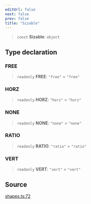 ```yaml
---
editUrl: false
next: false
prev: false
title: "Sizable"
---
```


> `const` **Sizable**: `object`

## Type declaration

### FREE

> `readonly` **FREE**: `"free"` = `"free"`

### HORZ

> `readonly` **HORZ**: `"horz"` = `"horz"`

### NONE

> `readonly` **NONE**: `"none"` = `"none"`

### RATIO

> `readonly` **RATIO**: `"ratio"` = `"ratio"`

### VERT

> `readonly` **VERT**: `"vert"` = `"vert"`

## Source

[shapes.ts:72](https://github.com/dgmjs/dgmjs/blob/main/packages/core/src/shapes.ts#L72)
